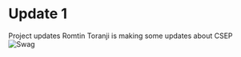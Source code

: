 # Update 1
Project updates
Romtin Toranji is making some updates about CSEP  
![Swag](https://github.com/ohmannyy/ucsb-ds-capstone-2021.github.io/blob/main/ucsb_ds_capstone_projects_2021/projects/csep/trasnfer_v_freshman_field.png)

